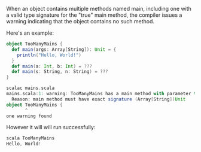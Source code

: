 When an object contains multiple methods named main, including one with a valid type signature for the "true" main method, the compiler issues a warning indicating that the object contains no such method.

Here's an example:
```scala
object TooManyMains {                                                                                                                       
  def main(args: Array[String]): Unit = {                                                                                                   
    println("Hello, World!")                                                                                                                
  }                                                                                                                                         
  def main(a: Int, b: Int) = ???                                                                                                            
  def main(s: String, n: String) = ???                                                                                                      
}    
```


```scala
scalac mains.scala
mains.scala:1: warning: TooManyMains has a main method with parameter type Array[String], but TooManyMains will not be a runnable program.
  Reason: main method must have exact signature (Array[String])Unit
object TooManyMains {
       ^
one warning found
```

However it will will run successfully:
```scala
scala TooManyMains
Hello, World!
```
